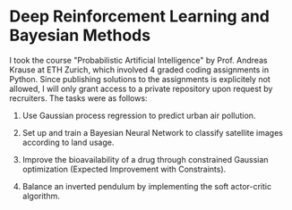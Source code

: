# Deep Reinforcement Learning and Bayesian Methods

I took the course "Probabilistic Artificial Intelligence" by Prof. Andreas Krause at ETH Zurich, which involved 4 graded coding assignments in Python. Since publishing solutions to the assignments is explicitely not allowed, I will only grant access to a private repository upon request by recruiters. The tasks were as follows:

1. Use Gaussian process regression to predict urban air pollution.

2. Set up and train a Bayesian Neural Network to classify satellite images according to land usage.

3. Improve the bioavailability of a drug through constrained Gaussian optimization (Expected Improvement with Constraints).

4. Balance an inverted pendulum by implementing the soft actor-critic algorithm.

